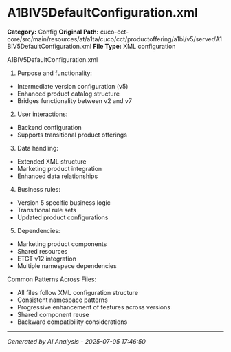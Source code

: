 # A1BIV5DefaultConfiguration.xml

**Category:** Config
**Original Path:** cuco-cct-core/src/main/resources/at/a1ta/cuco/cct/productoffering/a1bi/v5/server/A1BIV5DefaultConfiguration.xml
**File Type:** XML configuration

A1BIV5DefaultConfiguration.xml
1. Purpose and functionality:
- Intermediate version configuration (v5)
- Enhanced product catalog structure
- Bridges functionality between v2 and v7

2. User interactions:
- Backend configuration
- Supports transitional product offerings

3. Data handling:
- Extended XML structure
- Marketing product integration
- Enhanced data relationships

4. Business rules:
- Version 5 specific business logic
- Transitional rule sets
- Updated product configurations

5. Dependencies:
- Marketing product components
- Shared resources
- ETGT v12 integration
- Multiple namespace dependencies

Common Patterns Across Files:
- All files follow XML configuration structure
- Consistent namespace patterns
- Progressive enhancement of features across versions
- Shared component reuse
- Backward compatibility considerations

---
*Generated by AI Analysis - 2025-07-05 17:46:50*
